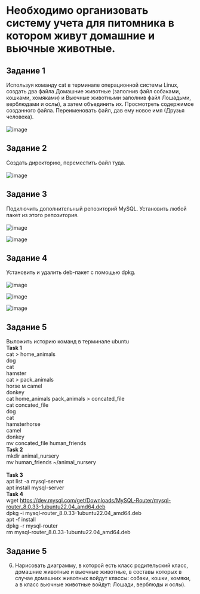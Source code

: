 # Необходимо организовать систему учета для питомника в котором живут домашние и вьючные животные.  <br>
## Задание 1 <br>
Используя команду cat в терминале операционной системы Linux, создать два файла Домашние животные (заполнив файл собаками, кошками,
хомяками) и Вьючные животными заполнив файл Лошадьми, верблюдами и ослы), а затем объединить их. Просмотреть содержимое созданного файла.
Переименовать файл, дав ему новое имя (Друзья человека). <br>
 <br>
![image](https://github.com/GalinaDei/Final_controll_work/assets/114139568/547b7278-02a4-4879-bdf8-8406faad18bb)
 <br>
## Задание 2
Создать директорию, переместить файл туда. <br>
<br>
![image](https://github.com/GalinaDei/Final_controll_work/assets/114139568/a4693a38-2827-47a4-8e45-c0f06065e6f1)
 <br>

## Задание 3
Подключить дополнительный репозиторий MySQL. Установить любой пакет из этого репозитория.<br>
<br>
![image](https://github.com/GalinaDei/Final_controll_work/assets/114139568/c9c00b37-1544-4e8f-bc0e-68f90f2f452f)

![image](https://github.com/GalinaDei/Final_controll_work/assets/114139568/3468d96b-48f5-49f0-be0f-4f7f90629f78)
 <br>

## Задание 4
Установить и удалить deb-пакет с помощью dpkg.<br>
 <br>
![image](https://github.com/GalinaDei/Final_controll_work/assets/114139568/ac4ba89b-5436-47df-99e3-452494690b91)

![image](https://github.com/GalinaDei/Final_controll_work/assets/114139568/433844e2-3af6-436c-a0ad-cd3a80ae6d87)

![image](https://github.com/GalinaDei/Final_controll_work/assets/114139568/54aed068-0e9e-4de4-9244-245f6201fa89)
 <br>
## Задание 5
Выложить историю команд в терминале ubuntu
<br>
**Task 1** <br>
cat > home_animals <br>
dog <br>
cat  <br>
hamster  <br>
cat > pack_animals  <br>
horse м
camel  <br>
donkey  <br>
cat home_animals pack_animals > concated_file  <br>
cat concated_file  <br>
dog  <br>
cat  <br>
hamsterhorse  <br>
camel  <br>
donkey  <br>
mv concated_file human_friends  <br>
**Task 2** <br>
mkdir animal_nursery  <br>
mv human_friends ~/animal_nursery  <br>
<br>
**Task 3** <br>
apt list -a mysql-server  <br>
apt install mysql-server  <br>
**Task 4** <br>
wget https://dev.mysql.com/get/Downloads/MySQL-Router/mysql-router_8.0.33-1ubuntu22.04_amd64.deb  <br>
dpkg -i mysql-router_8.0.33-1ubuntu22.04_amd64.deb  <br>
apt -f install <br>
dpkg -r mysql-router <br>
rm mysql-router_8.0.33-1ubuntu22.04_amd64.deb <br>

## Задание 5 
6. Нарисовать диаграмму, в которой есть класс родительский класс, домашние животные и вьючные животные, в составы которых в случае домашних
животных войдут классы: собаки, кошки, хомяки, а в класс вьючные животные войдут: Лошади, верблюды и ослы). <br>
<br>




